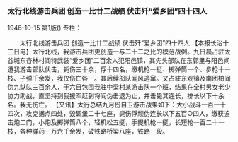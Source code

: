 ### 太行北线游击兵团  创造一比廿二战绩  伏击歼“爱乡团”四十四人

1946-10-15
第1版()
专栏：

　　太行北线游击兵团
    创造一比廿二战绩
    伏击歼“爱乡团”四十四人
    【本报长治十三日电】太行北线，我游击兵团更创造一与二十二之比的模范战例。九日晨占驻太谷城东杏林村阎特武装“爱乡团”二百余人犯阳邑镇，其先头部队在东郭里与阳邑间遭我游击部队伏击，毙伤三十余，俘十四名，缴机枪一挺、掷弹筒一个、步枪十一枝、子弹千余发，我仅伤亡各一。其后续部队闻风逃窜。又占驻东观镇及南团柏阎伪九纵队三百余人，于六日包围我驻中梁村某游击队一个班，结果在全村男女老少协力助战，直坚持到我援军赶到将阎伪击退为止，并击毙其连长，排长以下十余名。我无伤亡。
    【又讯】太行总结九月份自卫游击战果如下：大小战斗一百一十四次，攻克据点四处，毁碉堡二十七座，毙伤俘顽伪连长以下五百○四人，缴获迫击炮二门，小炮及掷弹筒八个，轻机松五挺，手提机枪一挺，长短枪一百二十一枝，各种弹药一万六千余发，破铁路桥梁八座，铁路一段。

